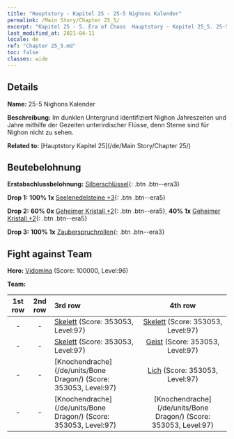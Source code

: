 ```yaml
---
title: "Hauptstory - Kapitel 25 - 25-5 Nighons Kalender"
permalink: /Main Story/Chapter 25_5/
excerpt: "Kapitel 25 - 5. Era of Chaos  Hauptstory - Kapitel 25_5. 25-5 Nighons Kalender"
last_modified_at: 2021-04-11
locale: de
ref: "Chapter 25_5.md"
toc: false
classes: wide
---
```


## Details

 **Name:** 25-5 Nighons Kalender

 **Beschreibung:** Im dunklen Untergrund identifiziert Nighon Jahreszeiten und Jahre mithilfe der Gezeiten unterirdischer Flüsse, denn Sterne sind für Nighon nicht zu sehen.

 **Related to:** [Hauptstory Kapitel 25](/de/Main Story/Chapter 25/)

## Beutebelohnung

 **Erstabschlussbelohnung:** [Silberschlüssel](/de/Items/con_693/){: .btn .btn--era3}

 **Drop 1:** **100% 1x** [Seelenedelsteine +3](/de/Items/mat_86/){: .btn .btn--era5}

 **Drop 2:** **60% 0x** [Geheimer Kristall +2](/de/Items/mat_80/){: .btn .btn--era5}, **40% 1x** [Geheimer Kristall +2](/de/Items/mat_80/){: .btn .btn--era5}

 **Drop 3:** **100% 1x** [Zauberspruchrollen](/de/Items/con_694/){: .btn .btn--era3}


## Fight against Team
 **Hero:** [Vidomina](/de/heroes/Vidomina/) (Score: 100000, Level:96)

 **Team:**


  | 1st row | 2nd row | 3rd row | 4th row |
  |:----:|:----:|:----|:----:|
  | - | - | [Skelett](/de/units/Skeleton/) (Score: 353053, Level:97)  | [Skelett](/de/units/Skeleton/) (Score: 353053, Level:97)  |
  | - | - | [Skelett](/de/units/Skeleton/) (Score: 353053, Level:97)  | [Geist](/de/units/Wight/) (Score: 353053, Level:97)  |
  | - | - | [Knochendrache](/de/units/Bone Dragon/) (Score: 353053, Level:97)  | [Lich](/de/units/Lich/) (Score: 353053, Level:97)  |
  | - | - | [Knochendrache](/de/units/Bone Dragon/) (Score: 353053, Level:97)  | [Knochendrache](/de/units/Bone Dragon/) (Score: 353053, Level:97)  |


